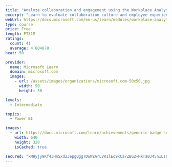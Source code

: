 ```yaml
---
title: "Analyze collaboration and engagement using the Workplace Analytics Ways of working assessment dashboard"
excerpt: "Learn to evaluate collaboration culture and employee experience with a Power BI template using Workplace Analytics data."
webUrl: https://docs.microsoft.com/en-us/learn/modules/workplace-analytics-ways-working/
type: course
price: Free
length: PT31M
ratings:
  count: 41
  average: 4.804878
heat: 50

provider:
  name: Microsoft Learn
  domain: microsoft.com
  images:
    - url: /assets/images/organizations/microsoft.com-50x50.jpg
      width: 50
      height: 50

levels:
  - Intermediate

topics:
  - Power BI

images:
  - url: https://docs.microsoft.com/learn/achievements/generic-badge-social.png
    width: 640
    height: 320
    isCached: true

secured: "kMHyjy9Kf43HnSxd23epgQgg7DwWZArLVR1lEo9xCa7ZBG2+HkTa0J45nILsQRGcG1/1a8sGyyZj9gajaxZSUZRKxft7UjKcgaAxkQAyT9n4LHESB107+00vFGOVjtkOzHd+8FbOXFQnfnKvv2zw16+d3s6Ved98Oez+EWwGbJxdIJFOS72fKws4/j5ohnqHvY2Z2dVEEX5p4ncBtp+13qb5oVauG/gnFYVEro6ggJzg3tPAsJEzRBRlAwQ7JqiQ/JKlFYmXf8DP8lD7u9IzwIyBsvO8m/amKoMCPuQz3+4hZQEcaEt719ksnJLGGmJDtiNGxBUoKWayw/S5GpHEV/QbUTpYU8FIdBeeiwL5cTEScLTJIk/UmFRBSdaWiHhaQHz726pJsbqCf+mTEgI5Aa/66VCvkqfh30T0H2wrz3E=;iUjm76SElqXPGqDssoh6XQ=="
---
```


